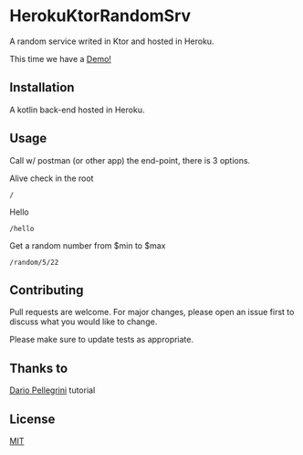 # HerokuKtorRandomSrv
A random service writed in Ktor and hosted in Heroku. 

This time we have a [Demo!](https://heroku-ktor-random.herokuapp.com/)

## Installation

A kotlin back-end hosted in Heroku.

## Usage

Call w/ postman (or other app) the end-point, there is 3 options.

Alive check in the root 
```
/
```

Hello
```
/hello
```

Get a random number from $min to $max
```
/random/5/22
```

## Contributing
Pull requests are welcome. For major changes, please open an issue first to discuss what you would like to change.

Please make sure to update tests as appropriate.

## Thanks to

[Dario Pellegrini](https://link.medium.com/MMkDfUlxI2) tutorial 

## License
[MIT](https://choosealicense.com/licenses/mit/)
